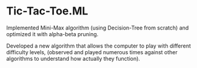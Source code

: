 # Tic-Tac-Toe.ML

Implemented Mini-Max algorithm (using Decision-Tree from scratch) and optimized it with alpha-beta pruning. 

Developed a new algorithm that allows the computer to play with different difficulty levels, (observed and played numerous times against other algorithms to understand how actually they function).
